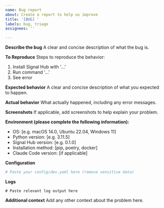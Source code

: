 ```yaml
---
name: Bug report
about: Create a report to help us improve
title: '[BUG] '
labels: bug, triage
assignees: ''

---
```


**Describe the bug**
A clear and concise description of what the bug is.

**To Reproduce**
Steps to reproduce the behavior:
1. Install Signal Hub with '...'
2. Run command '...'
3. See error

**Expected behavior**
A clear and concise description of what you expected to happen.

**Actual behavior**
What actually happened, including any error messages.

**Screenshots**
If applicable, add screenshots to help explain your problem.

**Environment (please complete the following information):**
 - OS: [e.g. macOS 14.0, Ubuntu 22.04, Windows 11]
 - Python version: [e.g. 3.11.5]
 - Signal Hub version: [e.g. 0.1.0]
 - Installation method: [pip, poetry, docker]
 - Claude Code version: [if applicable]

**Configuration**
```yaml
# Paste your config/dev.yaml here (remove sensitive data)
```

**Logs**
```
# Paste relevant log output here
```

**Additional context**
Add any other context about the problem here.